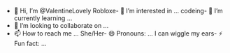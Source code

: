 - 👋 Hi, I’m @ValentineLovely
Robloxe- 👀 I’m interested in ...
codeing- 🌱 I’m currently learning ...
- 💞️ I’m looking to collaborate on ...
- 📫 How to reach me ...
  She/Her- 😄 Pronouns: ...
I can wiggle my ears- ⚡ Fun fact: ...

<!---
ValentineLovely/ValentineLovely is a ✨ special ✨ repository because its `README.md` (this file) appears on your GitHub profile.
You can click the Preview link to take a look at your changes.
--->
